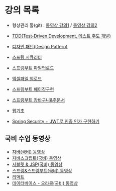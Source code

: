 # 강의 목록

- 형상관리 툴(git) : <a href='https://drive.google.com/drive/folders/1QHEd3cV9_mRNlSTBHzdQ5Qo-yhpJImWw?usp=drive_link'>동영상 강의1</a> / <a href="https://drive.google.com/drive/folders/1t6u2mw0QhmIIsD3i8gtsv3tVFzwMs1n0?usp=drive_link">동영상 강의2</a>
- <a href='https://github.com/yonggyo1125/lectureETC/tree/master/2.%20TDD(Test-Driven%20Development%2C%20%ED%85%8C%EC%8A%A4%ED%8A%B8%20%EC%A3%BC%EB%8F%84%20%EA%B0%9C%EB%B0%9C)'>TDD(Test-Driven Development, 테스트 주도 개발)</a>
- <a href='https://github.com/yonggyo1125/lectureETC/tree/master/3.%20%EB%94%94%EC%9E%90%EC%9D%B8%20%ED%8C%A8%ED%84%B4(Design%20Pattern)'>디자인 패턴(Design Pattern)</a>

- <a href='https://drive.google.com/drive/folders/1xXW3ZiUpu7bi8f-F9bhamzi7GhdpCIAR?usp=drive_link'>스프링 시큐리티</a>
- <a href="https://drive.google.com/drive/folders/1NDRH_MMzjovwMopxkYFxi0JSHHmxhH8v?usp=sharing">스프링부트 파일업로드</a>
- <a href="https://drive.google.com/drive/folders/1TquXbU8CdVDQ3qLkfMvo0BLO5pjUjcq8?usp=sharing">엑셀파일 업로드</a>
- <a href="https://drive.google.com/drive/folders/1HC6ikdR5ABLkiySEi9GhUkYroPmRrp5n?usp=sharing">스프링부트 페이징구현</a>
- <a href="https://drive.google.com/drive/folders/1OpwCyMNUs1ybIquG4r0beKYSOOvtLfPu?usp=sharing">스프링부트 장바구니&주문서</a>
- <a href="https://drive.google.com/drive/folders/1VDVQj2ktKJA-LevYKl9OhV76DRoAjBFa?usp=drive_link">웹기초</a>
- <a href="https://github.com/yonggyo1125/jwt_with_security">Spring Security + JWT로 인증 인가 구현하기</a>

## 국비 수업 동영상

- [자바(국비) 동영상](https://github.com/yonggyo1125/lectureETC/tree/master/4.%20%EC%9E%90%EB%B0%94(%EA%B5%AD%EB%B9%84)%20%EB%8F%99%EC%98%81%EC%83%81)
- [자바스크립트(국비) 동영상](https://github.com/yonggyo1125/lectureETC/tree/master/5.%20%EC%9E%90%EB%B0%94%EC%8A%A4%ED%81%AC%EB%A6%BD%ED%8A%B8(%EA%B5%AD%EB%B9%84)%20%EB%8F%99%EC%98%81%EC%83%81)
- [서블릿 & JSP(국비) 동영상](https://github.com/yonggyo1125/lectureETC/tree/master/6.%20%EC%84%9C%EB%B8%94%EB%A6%BF%20%26%20JSP(%EA%B5%AD%EB%B9%84)%20%EB%8F%99%EC%98%81%EC%83%81)
- [스프링&스프링부트(국비) 동영상](https://github.com/yonggyo1125/lectureETC/tree/master/7.%20%EC%8A%A4%ED%94%84%EB%A7%81%26%EC%8A%A4%ED%94%84%EB%A7%81%EB%B6%80%ED%8A%B8(%EA%B5%AD%EB%B9%84)%20%EB%8F%99%EC%98%81%EC%83%81)
- [리액트](https://github.com/yonggyo1125/reactLecture)
- [데이터베이스 - 오라클(국비) 동영상]()
